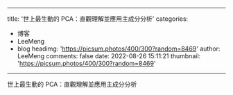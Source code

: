 
---
title: '世上最生動的 PCA：直觀理解並應用主成分分析'
categories: 
 - 博客
 - LeeMeng
 - blog
headimg: 'https://picsum.photos/400/300?random=8469'
author: LeeMeng
comments: false
date: 2022-08-26 15:11:21
thumbnail: 'https://picsum.photos/400/300?random=8469'
---

<div>   
世上最生動的 PCA：直觀理解並應用主成分分析  
</div>
            